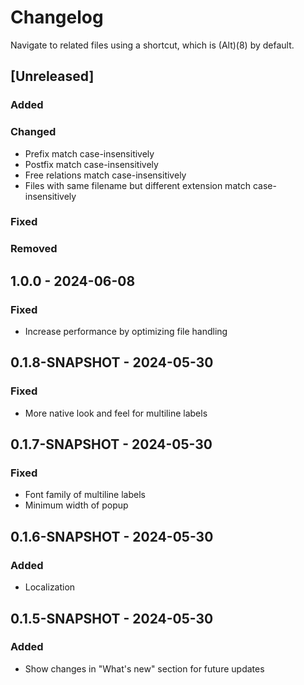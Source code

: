 # Changelog

Navigate to related files using a shortcut, which is (Alt)(8) by default.

## [Unreleased]

### Added

### Changed
- Prefix match case-insensitively
- Postfix match case-insensitively
- Free relations match case-insensitively
- Files with same filename but different extension match case-insensitively

### Fixed

### Removed

## 1.0.0 - 2024-06-08

### Fixed

- Increase performance by optimizing file handling

## 0.1.8-SNAPSHOT - 2024-05-30

### Fixed

- More native look and feel for multiline labels

## 0.1.7-SNAPSHOT - 2024-05-30

### Fixed

- Font family of multiline labels
- Minimum width of popup

## 0.1.6-SNAPSHOT - 2024-05-30

### Added

- Localization

## 0.1.5-SNAPSHOT - 2024-05-30

### Added

- Show changes in "What's new" section for future updates
